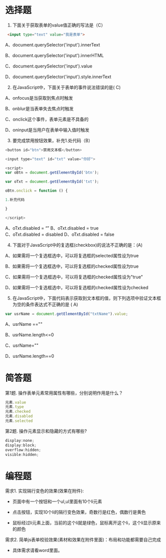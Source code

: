 # 选择题

1. 下面关于获取表单的value值正确的写法是（C）
```html
 <input type="text" value="我是表单">
```
 A、document.querySelector('input').innerText

 B、document.querySelector('input').innerHTML

 C、document.querySelector('input').value

 D、document.querySelector('input').style.innerText

2. 在JavaScript中，下面关于表单的事件说法错误的是( C)

 A、onfocus是当获取到焦点时触发

 B、onblur是当表单失去焦点时触发

 C、onclick这个事件，表单元素是不具备的

 D、oninput是当用户在表单中输入值时触发


3. 要完成禁用按钮效果，补充1.处代码（B）

```js
<button id="btn">禁用文本框</button>

<input type="text" id="txt" value="你好">

<script>
var oBtn = document.getElementById('btn');

var oTxt = document.getElementById('txt');

oBtn.onclick = function () {

1.补充代码

}

</script>
```

A、oTxt.disabled = “”
B、oTxt.disabled = true	 
C、oTxt.disabled = disabled 
D、oTxt.disabled = false

4. 下面对于JavaScript中的复选框(checkbox)的说法不正确的是：(A)

A、如果需将一个复选框选中，可以将复选框的selected属性设为true

B、如果需将一个复选框选中，可以将复选框的checked属性设为true

C、如果需将一个复选框选中，可以将复选框的checked属性设为"true"

D、如果需将一个复选框选中，可以将复选框的checked属性设为checked


5. 	在JavaScript中，下面代码表示获取到文本框的值，则下列选项中验证文本框为空的条件表达式不正确的是 (   A)
```js
var usrName = document.getElementById("txtName").value;
```

A、usrName ==""

B、usrName.length<=0

C、usrName=""

D、usrName.length==0


# 简答题

第1题. 操作表单元素常用属性有哪些，分别说明作用是什么？
```js
元素.value
元素.type
元素.checked
元素.disabled
元素.selected
```
第2题. 操作元素显示和隐藏的方式有哪些?
```js
display:none;
display:block;
overflow:hidden;
visible:hidden;
```



# 编程题

需求1. 实现隔行变色的效果(效果在附件):
- 页面中有一个按钮和一个ul,ul里面有10个li元素

  

- 点击按钮，实现10个li的隔行变色效果，奇数行是红色，偶数行是黄色

- 鼠标经过li元素上面，当前的这个li就是绿色，鼠标离开这个li，这个li显示原来的颜色

需求2. 简单js表单校验效果(素材和效果在附件里面)：布局和功能都需要自己完成
- 具体需求请看word里面。


